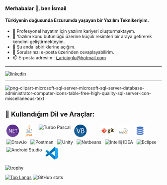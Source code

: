 ### Merhabalar 👋, ben İsmail
#### Türkiyenin doğusunda Erzurumda yaşayan bir Yazılım Teknikeriyim.

- 🔭 Profesyonel hayatım için yazılım kariyeri oluşturmaktayım.
- 🌱 Yazılım konu bütünlüğü üzerine küçük resimleri bir araya getirerek kendimi geliştirmekteyim.
- 👯 Şu anda işbirliklerine açığım. 
- 💬 Sorularınızı e-posta üzerinden cevaplayabilirim.
- 📫 E-posta adresim : i_aricioglu@hotmail.com

---
[<img src='https://cdn.jsdelivr.net/npm/simple-icons@3.0.1/icons/linkedin.svg' alt='linkedin' height='40'>](https://www.linkedin.com/in/https://www.linkedin.com/in/ismailaricioglu//)  

---

![png-clipart-microsoft-sql-server-microsoft-sql-server-database-administrator-computer-icons-table-free-high-quality-sql-server-icon-miscellaneous-text]()




## 🧰 Kullandığım Dil ve Araçlar:
<p align="left">
<img src="https://raw.githubusercontent.com/github/explore/80688e429a7d4ef2fca1e82350fe8e3517d3494d/topics/dotnet/dotnet.png" alt=".Net" height="40" style="vertical-align:top; margin:4px">
<img src="https://raw.githubusercontent.com/github/explore/80688e429a7d4ef2fca1e82350fe8e3517d3494d/topics/java/java.png" alt="Java" height="40" style="vertical-align:top; margin:4px">
<img src="https://github.com/ismailaricioglu/ismailaricioglu/assets/93845776/101f2be6-951e-4c2c-af54-2b227ab1e3d8" alt="Turbo Pascal" height="40" style="vertical-align:top; margin:4px">
<img src="https://raw.githubusercontent.com/github/explore/80688e429a7d4ef2fca1e82350fe8e3517d3494d/topics/visual-basic/visual-basic.png" alt="Visual Basic" height="40" style="vertical-align:top; margin:4px">

<img src="" alt="" height="40" style="vertical-align:top; margin:4px">
<img src="" alt="" height="40" style="vertical-align:top; margin:4px">
<img src="" alt="" height="40" style="vertical-align:top; margin:4px">

<img src="https://raw.githubusercontent.com/github/explore/80688e429a7d4ef2fca1e82350fe8e3517d3494d/topics/git/git.png" alt="Git" height="40" style="vertical-align:top; margin:4px">
<img src="https://raw.githubusercontent.com/github/explore/80688e429a7d4ef2fca1e82350fe8e3517d3494d/topics/mysql/mysql.png" alt="MySql" height="40" style="vertical-align:top; margin:4px">
<img src="https://raw.githubusercontent.com/github/explore/80688e429a7d4ef2fca1e82350fe8e3517d3494d/topics/sql/sql.png" alt="SQL" height="40" style="vertical-align:top; margin:4px">
<img src="https://github.com/ismailaricioglu/ismailaricioglu/assets/93845776/9941efa1-0cfd-41af-abcd-4e193b314b81" alt="Draw.io" height="40" style="vertical-align:top; margin:4px">
<img src="https://github.com/ismailaricioglu/ismailaricioglu/assets/93845776/a359f4d6-6537-48c8-8b54-66c566160599" alt="Postman" height="40" style="vertical-align:top; margin:4px">
<img src="https://github.com/ismailaricioglu/ismailaricioglu/assets/93845776/5d9e0373-1057-44cf-8552-01baf5956f3c" alt="Unity" height="40" style="vertical-align:top; margin:4px">
<img src="https://github.com/ismailaricioglu/ismailaricioglu/assets/93845776/f7fecedf-f534-4d45-a5a1-cda74f80ddba" alt="Netbeans" height="40" style="vertical-align:top; margin:4px">
<img src="https://github.com/ismailaricioglu/ismailaricioglu/assets/93845776/a8e9bce0-6d3e-483f-a590-aa8742483dd9" alt="Intellij IDEA" height="40" style="vertical-align:top; margin:4px">  
<img src="https://github.com/ismailaricioglu/ismailaricioglu/assets/93845776/efaa2afe-9b8f-4233-9af9-ea87237015be" alt="Eclipse" height="40" style="vertical-align:top; margin:4px">  
<img src="https://github.com/ismailaricioglu/ismailaricioglu/assets/93845776/d1ee41ba-f709-4a19-8944-5749a47c7403" alt="Android Studio" height="40" style="vertical-align:top; margin:4px">
<img src="https://raw.githubusercontent.com/github/explore/80688e429a7d4ef2fca1e82350fe8e3517d3494d/topics/visual-studio-code/visual-studio-code.png" alt="VS Code" height="40" style="vertical-align:top; margin:4px">
</p>

[![trophy](https://github-profile-trophy.vercel.app/?username=ismailaricioglu)](https://github.com/ryo-ma/github-profile-trophy)

[![Top Langs](https://github-readme-stats.vercel.app/api/top-langs/?username=ismailaricioglu)](https://github.com/anuraghazra/github-readme-stats)
![GitHub stats](https://github-readme-stats.vercel.app/api?username=ismailaricioglu&show_icons=true)  

